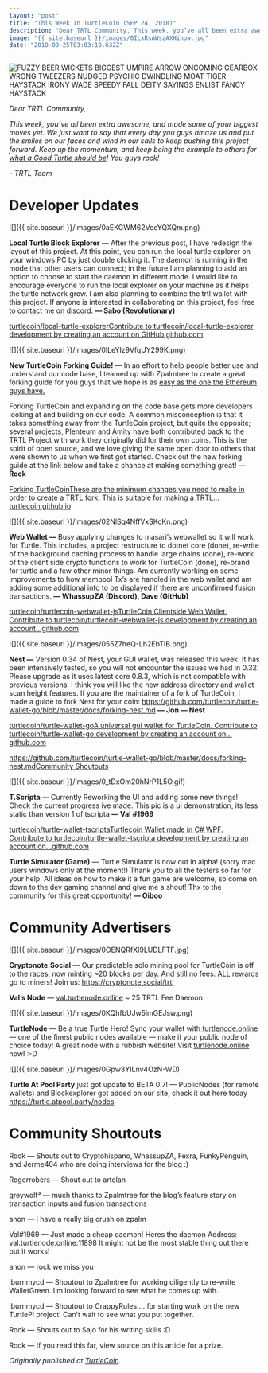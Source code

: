 ```yaml
---
layout: "post"
title: "This Week In TurtleCoin (SEP 24, 2018)"
description: "Dear TRTL Community, This week, you’ve all been extra awesome, and made some of your biggest moves yet. We just want to say that every day you guys amaze us and put the smiles on our faces and…"
image: "{{ site.baseurl }}/images/0ILxRsAWszAXHihuw.jpg"
date: "2018-09-25T03:03:18.632Z"
---
```


![FUZZY BEER WICKETS BIGGEST UMPIRE ARROW ONCOMING GEARBOX WRONG TWEEZERS NUDGED PSYCHIC DWINDLING MOAT TIGER HAYSTACK IRONY WADE SPEEDY FALL DEITY SAYINGS ENLIST FANCY HAYSTACK](https://miro.medium.com/max/900/0*ILxRsAWszAXHihuw.jpg)

_Dear TRTL Community,_

_This week, you’ve all been extra awesome, and made some of your biggest moves yet. We just want to say that every day you guys amaze us and put the smiles on our faces and wind in our sails to keep pushing this project forward. Keep up the momentum, and keep being the example to others for_ [_what a Good Turtle should be_](http://blog.turtlecoin.lol/@turtlecoin/how-to-be-a-good-turtle-20a427028a18)_! You guys rock!_

_\- TRTL Team_

# Developer Updates

![]({{ site.baseurl }}/images/0aEKGWM62VoeYQXQm.png)

**Local Turtle Block Explorer** — After the previous post, I have redesign the layout of this project. At this point, you can run the local turtle explorer on your windows PC by just double clicking it. The daemon is running in the mode that other users can connect; in the future I am planning to add an option to choose to start the daemon in different mode. I would like to encourage everyone to run the local explorer on your machine as it helps the turtle network grow. I am also planning to combine the trtl wallet with this project. If anyone is interested in collaborating on this project, feel free to contact me on discord. **— Sabo (Revolutionary)**

[turtlecoin/local-turtle-explorerContribute to turtlecoin/local-turtle-explorer development by creating an account on GitHub.github.com](https://github.com/turtlecoin/local-turtle-explorer.git)

![]({{ site.baseurl }}/images/0lLeYIz9VfqUY299K.png)

**New TurtleCoin Forking Guide!** — In an effort to help people better use and understand our code base, I teamed up with Zpalmtree to create a great forking guide for you guys that we hope is as [easy as the one the Ethereum guys have.](https://ethereum.org/token)

Forking TurtleCoin and expanding on the code base gets more developers looking at and building on our code. A common misconception is that it takes something away from the TurtleCoin project, but quite the opposite; several projects, Plenteum and Amity have both contributed back to the TRTL Project with work they originally did for their own coins. This is the spirit of open source, and we love giving the same open door to others that were shown to us when we first got started. Check out the new forking guide at the link below and take a chance at making something great! **— Rock**

[Forking TurtleCoinThese are the minimum changes you need to make in order to create a TRTL fork. This is suitable for making a TRTL…turtlecoin.github.io](https://turtlecoin.github.io/fork)

![]({{ site.baseurl }}/images/02NlSq4NffVxSKcKn.png)

**Web Wallet —** Busy applying changes to masari’s webwallet so it will work for Turtle. This includes, a project restructure to dotnet core (done), re-write of the background caching process to handle large chains (done), re-work of the client side crypto functions to work for TurtleCoin (done), re-brand for turtle and a few other minor things. Am currently working on some improvements to how mempool Tx’s are handled in the web wallet and am adding some additional info to be displayed if there are unconfirmed fusion transactions. **— WhassupZA (Discord), Dave (GitHub)**

[turtlecoin/turtlecoin-webwallet-jsTurtleCoin Clientside Web Wallet. Contribute to turtlecoin/turtlecoin-webwallet-js development by creating an account…github.com](https://github.com/turtlecoin/turtlecoin-webwallet-js/tree/development)

![]({{ site.baseurl }}/images/055Z7heQ-Lh2EbTIB.png)

**Nest —** Version 0.34 of Nest, your GUI wallet, was released this week. It has been intensively tested, so you will not encounter the issues we had in 0.32\. Please upgrade as it uses latest core 0.8.3, which is not compatible with previous versions. I think you will like the new address directory and wallet scan height features. If you are the maintainer of a fork of TurtleCoin, I made a guide to fork Nest for your coin: <https://github.com/turtlecoin/turtle-wallet-go/blob/master/docs/forking-nest.md> **— Jon — Nest**

[turtlecoin/turtle-wallet-goA universal gui wallet for TurtleCoin. Contribute to turtlecoin/turtle-wallet-go development by creating an account on…github.com](https://github.com/turtlecoin/turtle-wallet-go)

[https://github.com/turtlecoin/turtle-wallet-go/blob/master/docs/forking-nest.mdCommunity Shoutouts](https://github.com/turtlecoin/turtle-wallet-go/blob/master/docs/forking-nest.md)

![]({{ site.baseurl }}/images/0_tDxOm20hNrP1L5O.gif)

**T.Scripta —** Currently Reworking the UI and adding some new things! Check the current progress ive made. This pic is a ui demonstration, its less static than version 1 of tscripta **— Val #1969**

[turtlecoin/turtle-wallet-tscriptaTurtlecoin Wallet made in C# WPF. Contribute to turtlecoin/turtle-wallet-tscripta development by creating an account on…github.com](https://github.com/turtlecoin/turtle-wallet-tscripta)

**Turtle Simulator (Game)** — Turtle Simulator is now out in alpha! (sorry mac users windows only at the moment!) Thank you to all the testers so far for your help. All ideas on how to make it a fun game are welcome, so come on down to the dev gaming channel and give me a shout! Thx to the community for this great opportunity! **— Oiboo**

# Community Advertisers

![]({{ site.baseurl }}/images/0OENQRfXI9LUDLFTF.jpg)

**Cryptonote.Social** — Our predictable solo mining pool for TurtleCoin is off to the races, now minting \~20 blocks per day. And still no fees: ALL rewards go to miners! Join us: <https://cryptonote.social/trtl>

**Val’s Node** — [val.turtlenode.online](http://val.turtlenode.online/) \~ 25 TRTL Fee Daemon

![]({{ site.baseurl }}/images/0KQhfbUJw5lmGEJsw.png)

**TurtleNode** — Be a true Turtle Hero! Sync your wallet with[ turtlenode.online](http://turtlenode.online/) — one of the finest public nodes available — make it your public node of choice today! A great node with a rubbish website! Visit [turtlenode.online](http://turtlenode.online/) now! :-D

![]({{ site.baseurl }}/images/0Gpw3YILnv4OzN-WD)

**Turtle At Pool Party** just got update to BETA 0.7! — PublicNodes (for remote wallets) and Blockexplorer got added on our site, check it out here today <https://turtle.atpool.party/nodes>

# Community Shoutouts

Rock — Shouts out to Cryptohispano, WhassupZA, Fexra, FunkyPenguin, and Jerme404 who are doing interviews for the blog :)

Rogerrobers — Shout out to artolan

greywolf³ — much thanks to Zpalmtree for the blog’s feature story on transaction inputs and fusion transactions

anon — i have a really big crush on zpalm

Val#1969 — Just made a cheap daemon! Heres the daemon Address: val.turtlenode.online:11898 It might not be the most stable thing out there but it works!

anon — rock we miss you

iburnmycd — Shoutout to Zpalmtree for working diligently to re-write WalletGreen. I’m looking forward to see what he comes up with.

iburnmycd — Shoutout to CrappyRules…. for starting work on the new TurtlePi project! Can’t wait to see what you put together.

Rock — Shouts out to Sajo for his writing skills :D

Rock — If you read this far, view source on this article for a prize.

_Originally published at_ [_TurtleCoin_](http://blog.turtlecoin.lol/archives/this-week-in-turtlecoin-sep-24-2018/)_._
